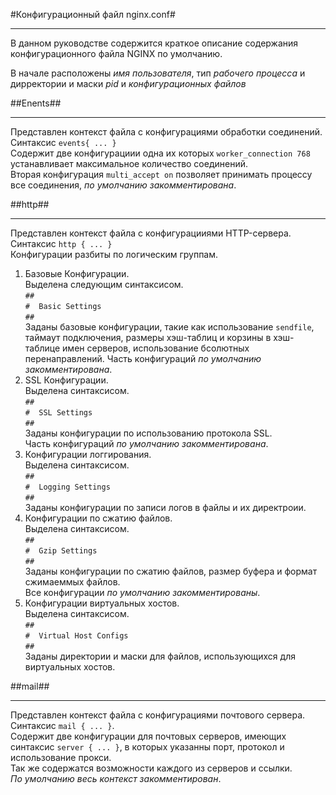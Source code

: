#Конфигурационный файл nginx.conf#

____
В данном руководстве содержится краткое описание содержания конфигурационного файла NGINX по умолчанию.

В начале расположены *имя пользователя*, тип *рабочего процесса* и дирректории  и маски *pid* и *конфигурационных файлов*

##Enents##

____

Представлен контекст файла с конфигурациями обработки соединений.   
Синтаксис `events{ ... }`  
Содержит две конфигурациии одна их которых `worker_connection 768` устанавливает  максимальное количество соединений.  
Вторая конфигурация `multi_accept on` позволяет принимать процессу все соединения, *по умолчанию закомментирована*.  

##http##

____
Представлен контекст файла с конфигурацииями HTTP-сервера.  
Синтаксис `http { ... }`  
Конфигурации разбиты по логическим группам.  
1. Базовые Конфигурации.   
Выделена следующим синтаксисом.  
`##`  
`#  Basic Settings`  
`##`  
Заданы базовые конфигурации, такие как использование `sendfile`, таймаут подключения, размеры хэш-таблиц и корзины в хэш-таблице  имен серверов, использование бсолютных перенаправлений.
Часть конфигураций *по умолчанию закомментирована*. 
2. SSL Конфигурации.  
Выделена синтаксисом.  
`##`  
`#  SSL Settings`  
`##`  
Заданы конфигурации по использованию протокола SSL.  
Часть конфигураций *по умолчанию закомментирована*.  
3. Конфигурации логгирования.  
Выделена синтаксисом.  
`##`  
`#  Logging Settings`  
`##`  
Заданы конфигурации по записи логов в файлы и их директроии.   
4. Конфигурации по сжатию файлов.   
Выделена синтаксисом.  
`##`  
`#  Gzip Settings`  
`##`  
Заданы конфигурации по сжатию файлов, размер буфера и формат сжимаеммых файлов.   
Все конфигурации *по умолчанию закомментированы*.  
5. Конфигурации виртуальных хостов.   
Выделена синтаксисом.  
`##`  
`#  Virtual Host Configs`  
`##`  
Заданы директории и маски для файлов, использующихся для виртуальных хостов.   

##mail##

____

Представлен контекст файла с конфигурациями почтового сервера.  
Синтаксис `mail { ... }`.   
Содержит две конфигурации для почтовых серверов, имеющих синтаксис `server { ... }`, в которых указанны порт, протокол и использование прокси.   
Так же содержатся возможности каждого из серверов и ссылки.   
*По умолчанию весь контекст закомментирован*.  

